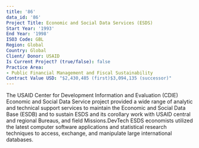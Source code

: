 ```yaml
---
title: '86'
data_id: '86'
Project Title: Economic and Social Data Services (ESDS)
Start Year: '1993'
End Year: '1998'
ISO3 Code: GBL
Region: Global
Country: Global
Client/ Donor: USAID
Is Current Project? (true/false): false
Practice Area:
- Public Financial Management and Fiscal Sustainability
Contract Value USD: "$2,430,485 (first)$3,094,135 (successor)"
---
```


The USAID Center for Development Information and Evaluation (CDIE) Economic and Social Data Service project provided a wide range of analytic and technical support services to maintain the Economic and Social Data Base (ESDB) and to sustain ESDS and its corollary work with USAID central and regional Bureaus, and field Missions.DevTech ESDS economists utilized the latest computer software applications and statistical research techniques to access, exchange, and manipulate large international databases.
